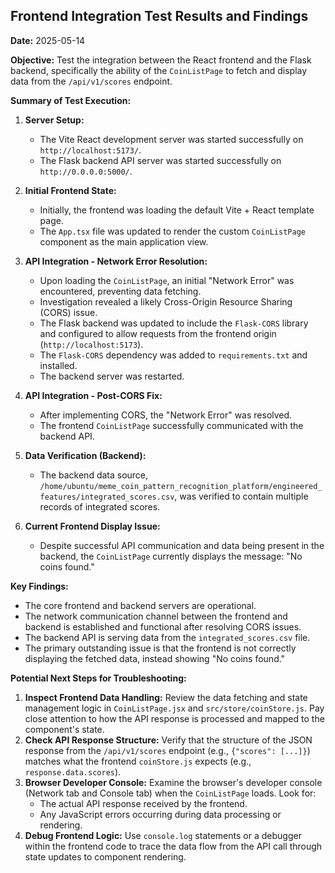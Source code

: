 ## Frontend Integration Test Results and Findings

**Date:** 2025-05-14

**Objective:** Test the integration between the React frontend and the Flask backend, specifically the ability of the `CoinListPage` to fetch and display data from the `/api/v1/scores` endpoint.

**Summary of Test Execution:**

1.  **Server Setup:**
    *   The Vite React development server was started successfully on `http://localhost:5173/`.
    *   The Flask backend API server was started successfully on `http://0.0.0.0:5000/`.

2.  **Initial Frontend State:**
    *   Initially, the frontend was loading the default Vite + React template page.
    *   The `App.tsx` file was updated to render the custom `CoinListPage` component as the main application view.

3.  **API Integration - Network Error Resolution:**
    *   Upon loading the `CoinListPage`, an initial "Network Error" was encountered, preventing data fetching.
    *   Investigation revealed a likely Cross-Origin Resource Sharing (CORS) issue.
    *   The Flask backend was updated to include the `Flask-CORS` library and configured to allow requests from the frontend origin (`http://localhost:5173`).
    *   The `Flask-CORS` dependency was added to `requirements.txt` and installed.
    *   The backend server was restarted.

4.  **API Integration - Post-CORS Fix:**
    *   After implementing CORS, the "Network Error" was resolved.
    *   The frontend `CoinListPage` successfully communicated with the backend API.

5.  **Data Verification (Backend):**
    *   The backend data source, `/home/ubuntu/meme_coin_pattern_recognition_platform/engineered_features/integrated_scores.csv`, was verified to contain multiple records of integrated scores.

6.  **Current Frontend Display Issue:**
    *   Despite successful API communication and data being present in the backend, the `CoinListPage` currently displays the message: "No coins found."

**Key Findings:**

*   The core frontend and backend servers are operational.
*   The network communication channel between the frontend and backend is established and functional after resolving CORS issues.
*   The backend API is serving data from the `integrated_scores.csv` file.
*   The primary outstanding issue is that the frontend is not correctly displaying the fetched data, instead showing "No coins found."

**Potential Next Steps for Troubleshooting:**

1.  **Inspect Frontend Data Handling:** Review the data fetching and state management logic in `CoinListPage.jsx` and `src/store/coinStore.js`. Pay close attention to how the API response is processed and mapped to the component's state.
2.  **Check API Response Structure:** Verify that the structure of the JSON response from the `/api/v1/scores` endpoint (e.g., `{"scores": [...]}`) matches what the frontend `coinStore.js` expects (e.g., `response.data.scores`).
3.  **Browser Developer Console:** Examine the browser's developer console (Network tab and Console tab) when the `CoinListPage` loads. Look for:
    *   The actual API response received by the frontend.
    *   Any JavaScript errors occurring during data processing or rendering.
4.  **Debug Frontend Logic:** Use `console.log` statements or a debugger within the frontend code to trace the data flow from the API call through state updates to component rendering.

